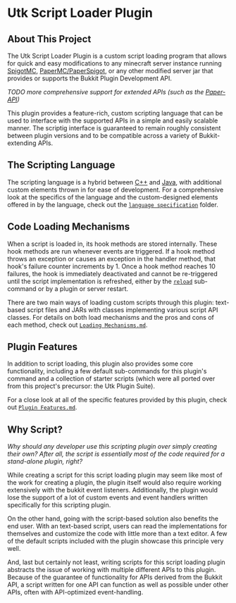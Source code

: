 # Utk Script Loader Plugin
## About This Project
The Utk Script Loader Plugin is a custom script loading program that allows for quick and easy modifications to any minecraft server instance running [SpigotMC](https://www.spigotmc.org/wiki/about-spigot/), [PaperMC/PaperSpigot](https://paper.readthedocs.io/en/latest/), or any other modified server jar that provides or supports the Bukkit Plugin Development API.

*TODO more comprehensive support for extended APIs (such as the [Paper-API](https://papermc.io/javadocs))*

This plugin provides a feature-rich, custom scripting language that can be used to interface with the supported APIs in a simple and easily scalable manner. The scriptig interface is guaranteed to remain roughly consistent between plugin versions and to be compatible across a variety of Bukkit-extending APIs.

## The Scripting Language
The scripting language is a hybrid between [C++](http://www.cplusplus.com/) and [Java](https://www.oracle.com/java/), with additional custom elements thrown in for ease of development. For a comprehensive look at the specifics of the language and the custom-designed elements offered in by the language, check out the [```language specification```](language%20specification) folder.

## Code Loading Mechanisms
When a script is loaded in, its hook methods are stored internally. These hook methods are run whenever events are triggered. If a hook method throws an exception or causes an exception in the handler method, that hook's failure counter increments by 1. Once a hook method reaches 10 failures, the hook is immediately deactivated and cannot be re-triggered until the script implementation is refreshed, either by the [```reload```](Plugin%20Features.md#usl-reload) sub-command or by a plugin or server restart.

There are two main ways of loading custom scripts through this plugin: text-based script files and JARs with classes implementing various script API classes. For details on both load mechanisms and the pros and cons of each method, check out [```Loading Mechanisms.md```](Loading%20Mechanisms.md).

## Plugin Features
In addition to script loading, this plugin also provides some core functionality, including a few default sub-commands for this plugin's command and a collection of starter scripts (which were all ported over from this project's precursor: the Utk Plugin Suite).

For a close look at all of the specific features provided by this plugin, check out [```Plugin Features.md```](Plugin%20Features.md).

## Why Script?
*Why should any developer use this scripting plugin over simply creating their own? After all, the script is essentially most of the code required for a stand-alone plugin, right?*

While creating a script for this script loading plugin may seem like most of the work for creating a plugin, the plugin itself would also require working extensively with the bukkit event listeners. Additionally, the plugin would lose the support of a lot of custom events and event handlers written specifically for this scripting plugin.

On the other hand, going with the script-based solution also benefits the end user. With an text-based script, users can read the implementations for themselves and customize the code with little more than a text editor. A few of the default scripts included with the plugin showcase this principle very well.

And, last but certainly not least, writing scripts for this script loading plugin abstracts the issue of working with multiple different APIs to this plugin. Because of the guarantee of functionality for APIs derived from the Bukkit API, a script written for one API can function as well as possible under other APIs, often with API-optimized event-handling.
